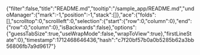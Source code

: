 {"filter":false,"title":"README.md","tooltip":"/sample_app/README.md","undoManager":{"mark":-1,"position":-1,"stack":[]},"ace":{"folds":[],"scrolltop":0,"scrollleft":0,"selection":{"start":{"row":0,"column":0},"end":{"row":0,"column":0},"isBackwards":false},"options":{"guessTabSize":true,"useWrapMode":false,"wrapToView":true},"firstLineState":0},"timestamp":1712468646436,"hash":"c7f20bf57b0a0b5285b62a3bb56806fb7a9d9617"}